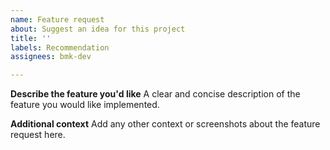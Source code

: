 ```yaml
---
name: Feature request
about: Suggest an idea for this project
title: ''
labels: Recommendation
assignees: bmk-dev

---
```


**Describe the feature you'd like**
A clear and concise description of the feature you would like implemented.

**Additional context**
Add any other context or screenshots about the feature request here.
